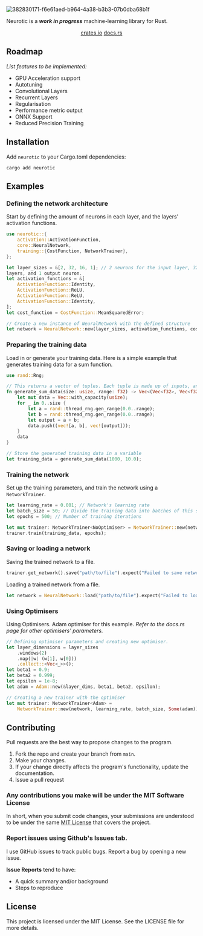 ![382830171-f6e61aed-b964-4a38-b3b3-07b0dba68b1f](https://github.com/user-attachments/assets/fd127726-39a5-4902-b348-afad105a43f6)

Neurotic is a **_work in progress_** machine-learning library for Rust.

<div align="center">
    <a href="https://crates.io/crates/neurotic">crates.io</a>
    <a href="https://docs.rs/neurotic/0.2.1/neurotic/">docs.rs</a>
</div>

## Roadmap

_List features to be implemented:_

- GPU Acceleration support
- Autotuning
- Convolutional Layers
- Recurrent Layers
- Regularisation
- Performance metric output
- ONNX Support
- Reduced Precision Training

## Installation

Add `neurotic` to your Cargo.toml dependencies:

```
cargo add neurotic
```

## Examples

### Defining the network architecture

Start by defining the amount of neurons in each layer, and the layers' activation functions.
```rust
use neurotic::{
    activation::ActivationFunction,
    core::NeuralNetwork,
    training::{CostFunction, NetworkTrainer},
};

let layer_sizes = &[2, 32, 16, 1]; // 2 neurons for the input layer, 32 and 16 for the hidden
layers, and 1 output neuron.
let activation_functions = &[
    ActivationFunction::Identity,
    ActivationFunction::ReLU,
    ActivationFunction::ReLU,
    ActivationFunction::Identity,
];
let cost_function = CostFunction::MeanSquaredError;

// Create a new instance of NeuralNetwork with the defined structure
let network = NeuralNetwork::new(layer_sizes, activation_functions, cost_function);
```

### Preparing the training data

Load in or generate your training data. Here is a simple example that generates training data for a sum function.

```rust
use rand::Rng;

// This returns a vector of tuples. Each tuple is made up of inputs, and target outputs.
fn generate_sum_data(size: usize, range: f32) -> Vec<(Vec<f32>, Vec<f32>)> {
    let mut data = Vec::with_capacity(usize);
    for _ in 0..size {
        let a = rand::thread_rng.gen_range(0.0..range);
        let b = rand::thread_rng.gen_range(0.0..range);
        let output = a + b;
        data.push((vec![a, b], vec![output]));
    }
    data
}

// Store the generated training data in a variable
let training_data = generate_sum_data(1000, 10.0);
```

### Training the network

Set up the training parameters, and train the network using a `NetworkTrainer`.
```rust
let learning_rate = 0.001; // Network's learning rate
let batch_size = 50; // Divide the training data into batches of this size
let epochs = 500; // Number of training iterations

let mut trainer: NetworkTrainer<NoOptimiser> = NetworkTrainer::new(network, learning_rate, batch_size, None);
trainer.train(training_data, epochs);
```

### Saving or loading a network

Saving the trained network to a file.
```rust
trainer.get_network().save("path/to/file").expect("Failed to save network");
```

Loading a trained network from a file.
```rust
let network = NeuralNetwork::load("path/to/file").expect("Failed to load network");
```

### Using Optimisers

Using Optimisers. Adam optimiser for this example. 
_Refer to the docs.rs page for other optimisers' parameters._
```rust
// Defining optimiser parameters and creating new optimiser.
let layer_dimensions = layer_sizes
    .windows(2)
    .map(|w| (w[1], w[0]))
    .collect::<Vec<_>>();
let beta1 = 0.9;
let beta2 = 0.999;
let epsilon = 1e-8;
let adam = Adam::new(&layer_dims, beta1, beta2, epsilon);

// Creating a new trainer with the optimiser
let mut trainer: NetworkTrainer<Adam> =
    NetworkTrainer::new(network, learning_rate, batch_size, Some(adam));
```

## Contributing
Pull requests are the best way to propose changes to the program.

1. Fork the repo and create your branch from `main`.
2. Make your changes.
3. If your change directly affects the program's functionality, update the documentation.
4. Issue a pull request

### Any contributions you make will be under the MIT Software License
In short, when you submit code changes, your submissions are understood to be under the same [MIT License](http://choosealicense.com/licenses/mit/) that covers the project.

### Report issues using Github's Issues tab.
I use GitHub issues to track public bugs. Report a bug by opening a new issue.

**Issue Reports** tend to have:

- A quick summary and/or background
- Steps to reproduce

## License
This project is licensed under the MIT License. See the LICENSE file for more details.
